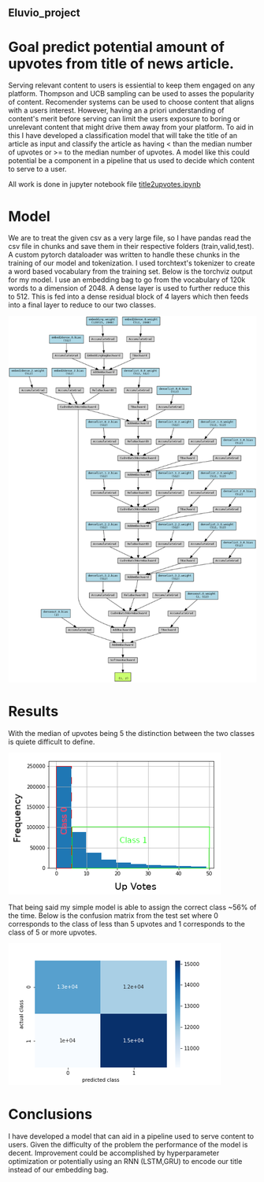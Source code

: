## Eluvio_project
# Goal predict potential amount of upvotes from title of news article.
Serving relevant content to users is essiential to keep them engaged on any platform.
Thompson and UCB sampling can be used to asses the popularity of content.
Recomender systems can be used to choose content that aligns with a users interest.
However, having an a priori understanding of content's merit before serving can limit the users 
exposure to boring or unrelevant content that might drive them away from your platform.
To aid in this I have developed a classification model that will take the title of an 
article as input and classify the article as having < than the median number of upvotes
or >= to the median number of upvotes. A model like this could potential be a component in a pipeline
that us used to decide which content to serve to a user. 

All work is done in jupyter notebook file [title2upvotes.ipynb](https://github.com/dnoci001/Eluvio_project/blob/main/title2upvotes.ipynb)

# Model
We are to treat the given csv as a very large file, so I have pandas read the csv file in chunks 
and save them in their respective folders (train,valid,test). A custom pytorch dataloader was written
to handle these chunks in the training of our model and tokenization. I used torchtext's tokenizer
to create a word based vocabulary from the training set. Below is the torchviz output for my model.
I use an embedding bag to go from the vocabulary of 120k words to a dimension of 2048. A dense
layer is used to further reduce this to 512. This is fed into a dense residual block of 4 layers 
which then feeds into a final layer to reduce to our two classes.

![](https://github.com/dnoci001/Eluvio_project/blob/main/images/torchviz.png)

# Results
With the median of upvotes being 5 the distinction between the two classes is quiete difficult to
define.

![](https://github.com/dnoci001/Eluvio_project/blob/main/images/upvotes_hist.png)

That being said my simple model is able to assign the correct class ~56% of the time.
Below is the confusion matrix from the test set where 0 corresponds to the class of less than 5 upvotes and 1
corresponds to the class of 5 or more upvotes.

![](https://github.com/dnoci001/Eluvio_project/blob/main/images/confusion_mat.png)

# Conclusions
I have developed a model that can aid in a pipeline used to serve content to users. Given the difficulty of the problem
the performance of the model is decent. Improvement could be accomplished by hyperparameter optimization or potentially
using an RNN (LSTM,GRU) to encode our title instead of our embedding bag.

